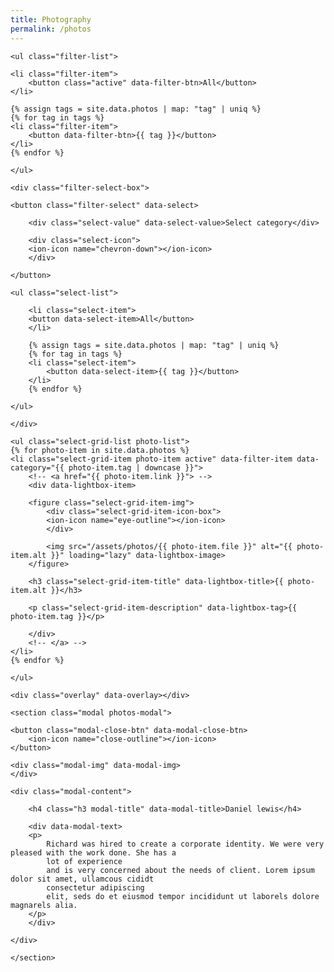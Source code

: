 ```yaml
---
title: Photography
permalink: /photos
---
```


<section class="photos">

    <ul class="filter-list">

    <li class="filter-item">
        <button class="active" data-filter-btn>All</button>
    </li>
    
    {% assign tags = site.data.photos | map: "tag" | uniq %}
    {% for tag in tags %}
    <li class="filter-item">
        <button data-filter-btn>{{ tag }}</button>
    </li>
    {% endfor %}

    </ul>

    <div class="filter-select-box">

    <button class="filter-select" data-select>

        <div class="select-value" data-select-value>Select category</div>

        <div class="select-icon">
        <ion-icon name="chevron-down"></ion-icon>
        </div>

    </button>

    <ul class="select-list">

        <li class="select-item">
        <button data-select-item>All</button>
        </li>

        {% assign tags = site.data.photos | map: "tag" | uniq %}
        {% for tag in tags %}
        <li class="select-item">
            <button data-select-item>{{ tag }}</button>
        </li>
        {% endfor %}

    </ul>

    </div>

    <ul class="select-grid-list photo-list">
    {% for photo-item in site.data.photos %}
    <li class="select-grid-item photo-item active" data-filter-item data-category="{{ photo-item.tag | downcase }}">
        <!-- <a href="{{ photo-item.link }}"> -->
        <div data-lightbox-item>

        <figure class="select-grid-item-img">
            <div class="select-grid-item-icon-box">
            <ion-icon name="eye-outline"></ion-icon>
            </div>

            <img src="/assets/photos/{{ photo-item.file }}" alt="{{ photo-item.alt }}" loading="lazy" data-lightbox-image>
        </figure>

        <h3 class="select-grid-item-title" data-lightbox-title>{{ photo-item.alt }}</h3>

        <p class="select-grid-item-description" data-lightbox-tag>{{ photo-item.tag }}</p>

        </div>
        <!-- </a> -->
    </li>
    {% endfor %}

    </ul>

</section>

<div class="modal-container" data-modal-container>

    <div class="overlay" data-overlay></div>

    <section class="modal photos-modal">

    <button class="modal-close-btn" data-modal-close-btn>
        <ion-icon name="close-outline"></ion-icon>
    </button>

    <div class="modal-img" data-modal-img>
    </div>

    <div class="modal-content">

        <h4 class="h3 modal-title" data-modal-title>Daniel lewis</h4>

        <div data-modal-text>
        <p>
            Richard was hired to create a corporate identity. We were very pleased with the work done. She has a
            lot of experience
            and is very concerned about the needs of client. Lorem ipsum dolor sit amet, ullamcous cididt
            consectetur adipiscing
            elit, seds do et eiusmod tempor incididunt ut laborels dolore magnarels alia.
        </p>
        </div>

    </div>

    </section>

</div>

<script src="/assets/js/photos.js"></script>
